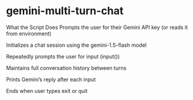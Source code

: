 # gemini-multi-turn-chat

What the Script Does
Prompts the user for their Gemini API key (or reads it from environment)

Initializes a chat session using the gemini-1.5-flash model

Repeatedly prompts the user for input (input())

Maintains full conversation history between turns

Prints Gemini’s reply after each input

Ends when user types exit or quit